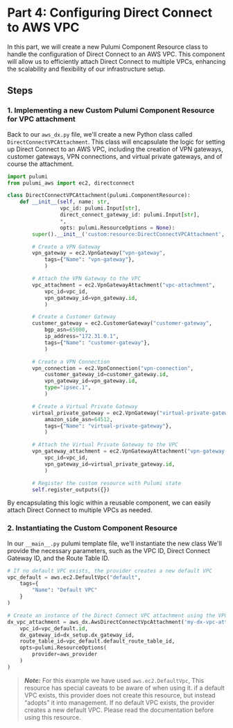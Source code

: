 <!-- See https://squidfunk.github.io/mkdocs-material/reference/ -->
# Part 4: Configuring Direct Connect to AWS VPC

In this part, we will create a new Pulumi Component Resource class to handle the configuration of Direct Connect to an AWS VPC. This component will allow us to efficiently attach Direct Connect to multiple VPCs, enhancing the scalability and flexibility of our infrastructure setup.

## Steps

### 1. Implementing a new Custom Pulumi Component Resource for VPC attachment

Back to our `aws_dx.py` file, we'll create a new Python class called `DirectConnectVPCAttachment`. This class will encapsulate the logic for setting up Direct Connect to an AWS VPC, including the creation of VPN gateways, customer gateways, VPN connections, and virtual private gateways, and of course the attachment.

```python
import pulumi
from pulumi_aws import ec2, directconnect

class DirectConnectVPCAttachment(pulumi.ComponentResource):
    def __init__(self, name: str,
                 vpc_id: pulumi.Input[str],
                 direct_connect_gateway_id: pulumi.Input[str],
                 *,
                 opts: pulumi.ResourceOptions = None):
        super().__init__('custom:resource:DirectConnectVPCAttachment', name, {}, opts)

        # Create a VPN Gateway
        vpn_gateway = ec2.VpnGateway("vpn-gateway",
            tags={"Name": "vpn-gateway"},
            )

        # Attach the VPN Gateway to the VPC
        vpc_attachment = ec2.VpnGatewayAttachment("vpc-attachment",
            vpc_id=vpc_id,
            vpn_gateway_id=vpn_gateway.id,
            )

        # Create a Customer Gateway
        customer_gateway = ec2.CustomerGateway("customer-gateway",
            bgp_asn=65000,
            ip_address="172.31.0.1",
            tags={"Name": "customer-gateway"},
            )

        # Create a VPN Connection
        vpn_connection = ec2.VpnConnection("vpn-connection",
            customer_gateway_id=customer_gateway.id,
            vpn_gateway_id=vpn_gateway.id,
            type="ipsec.1",
            )

        # Create a Virtual Private Gateway
        virtual_private_gateway = ec2.VpnGateway("virtual-private-gateway",
            amazon_side_asn=64512,
            tags={"Name": "virtual-private-gateway"},
            )

        # Attach the Virtual Private Gateway to the VPC
        vpn_gateway_attachment = ec2.VpnGatewayAttachment("vpn-gateway-attachment",
            vpc_id=vpc_id,
            vpn_gateway_id=virtual_private_gateway.id,
            )

        # Register the custom resource with Pulumi state
        self.register_outputs({})
```

By encapsulating this logic within a reusable component, we can easily attach Direct Connect to multiple VPCs as needed.

### 2. Instantiating the Custom Component Resource

In our `__main__.py` pulumi template file, we'll instantiate the new class We'll provide the necessary parameters, such as the VPC ID, Direct Connect Gateway ID, and the Route Table ID.

```python
# If no default VPC exists, the provider creates a new default VPC
vpc_default = aws.ec2.DefaultVpc("default", 
    tags={
        "Name": "Default VPC"
    }
)

# Create an instance of the Direct Connect VPC attachment using the VPC ID
dx_vpc_attachment = aws_dx.AwsDirectConnectVpcAttachment('my-dx-vpc-attachment',
    vpc_id=vpc_default.id,
    dx_gateway_id=dx_setup.dx_gateway_id,
    route_table_id=vpc_default.default_route_table_id,
    opts=pulumi.ResourceOptions(
        provider=aws_provider
    )
)
```

> **_Note:_** For this example we have used `aws.ec2.DefaultVpc`, This resource has special caveats to be aware of when using it. if a default VPC exists, this provider does not create this resource, but instead “adopts” it into management. If no default VPC exists, the provider creates a new default VPC. Please read the documentation before using this resource.
